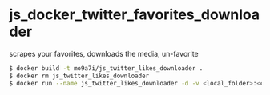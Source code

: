 # js_docker_twitter_favorites_downloader
 scrapes your favorites, downloads the media, un-favorite
 

```bash
$ docker build -t mo9a7i/js_twitter_likes_downloader .
$ docker rm js_twitter_likes_downloader
$ docker run --name js_twitter_likes_downloader -d -v <local_folder>:<container_folder> mo9a7i/js_twitter_likes_downloader 
```